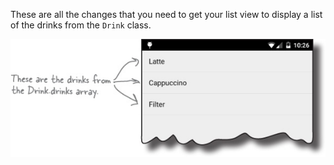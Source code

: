 These are all the changes that you need to get your list view to display a list of the drinks from the `Drink` class. 

![](.guides/img/40.png)